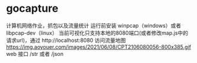 # gocapture
计算机网络作业，抓包以及流量统计
运行前安装 winpcap（windows）或者 libpcap-dev（linux）
当前可视化只支持本地的8080端口(或者修改map.js中的请求url)，通过 http://localhost:8080 访问流量地图
https://img.aoyouer.com/images/2021/06/08/CPT2106080056-800x385.gif
web 接口 /str 或者 /json
